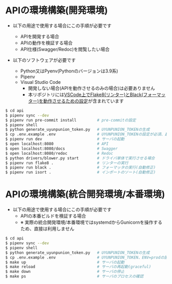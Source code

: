 # APIの環境構築(開発環境)

- 以下の用途で使用する場合にこの手順が必要です
    - APIを開発する場合
    - APIの動作を検証する場合
    - API仕様(Swagger/Redoc)を閲覧したい場合

- 以下のソフトウェアが必要です
    - Python又はPyenv(Pythonのバージョンは3.9系)
    - Pipenv
    - Visual Studio Code
        - 開発しない場合(APIを動作させるのみの場合)は必要ありません
        - 本リポジトリには[VSCode上でFlake8(リンター)とBlack(フォーマッター)を動作させるための設定](./.vscode/settings.json)が含まれています

```bash
$ cd api
$ pipenv sync --dev
$ pipenv run pre-commit install         # pre-commitの設定
$ pipenv shell
$ python generate_uyunpunion_token.py   # UYUNPUNION_TOKENの生成
$ cp .env.example .env                  # UYUNPUNION_TOKENの設定が必須、起動アドレスや起動ポートの設定も可能
$ pipenv run dev                        # サーバの起動
$ open localhost:8080                   # API
$ open localhost:8080/docs              # Swagger
$ open localhost:8080/redoc             # Redoc
$ python drivers/blower.py start        # ドライバ単体で実行させる場合
$ pipenv run flake8 .                   # リンターの実行
$ pipenv run black .                    # フォーマッタの実行(自動修正)
$ pipenv run isort .                    # インポートのソート(自動修正)
```

# APIの環境構築(統合開発環境/本番環境)

- 以下の用途で使用する場合にこの手順が必要です
    - APIの本番ビルドを検証する場合
    - ※ 実際の統合開発環境/本番環境ではsystemdからGunicornを操作するため、直接は利用しません

```bash
$ cd api
$ pipenv sync --dev
$ pipenv shell
$ python generate_uyunpunion_token.py   # UYUNPUNION_TOKENの生成
$ cp .env.example .env                  # UYUNPUNION_TOKEN、ENV=prodの設定が必須
$ make up                               # サーバの起動
$ make reload                           # サーバの再起動(graceful)
$ make down                             # サーバの停止
$ make ps                               # サーバのプロセスの確認
```
